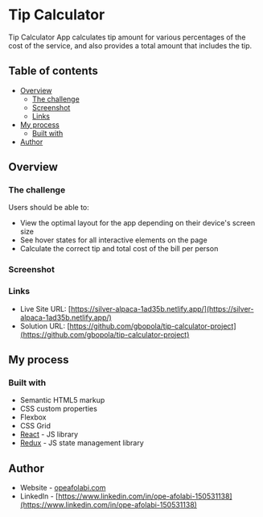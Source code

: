 # Tip Calculator

Tip Calculator App calculates tip amount for various percentages of the cost of the service, and also provides a total amount that includes the tip.

## Table of contents

- [Overview](#overview)
  - [The challenge](#the-challenge)
  - [Screenshot](#screenshot)
  - [Links](#links)
- [My process](#my-process)
  - [Built with](#built-with)
- [Author](#author)

## Overview

### The challenge

Users should be able to:

- View the optimal layout for the app depending on their device's screen size
- See hover states for all interactive elements on the page
- Calculate the correct tip and total cost of the bill per person

### Screenshot

<blockquote class="imgur-embed-pub" lang="en" data-id="a/koOOvjv" data-context="false" ><a href="//imgur.com/a/koOOvjv"></a></blockquote><script async src="//s.imgur.com/min/embed.js" charset="utf-8"></script>

### Links

- Live Site URL: [https://silver-alpaca-1ad35b.netlify.app/](https://silver-alpaca-1ad35b.netlify.app/)
- Solution URL: [https://github.com/gbopola/tip-calculator-project](https://github.com/gbopola/tip-calculator-project)

## My process

### Built with

- Semantic HTML5 markup
- CSS custom properties
- Flexbox
- CSS Grid
- [React](https://reactjs.org/) - JS library
- [Redux](https://redux.js.org/) - JS state management library

## Author

- Website - [opeafolabi.com](opeafolabi.com)
- LinkedIn - [https://www.linkedin.com/in/ope-afolabi-150531138](https://www.linkedin.com/in/ope-afolabi-150531138)
